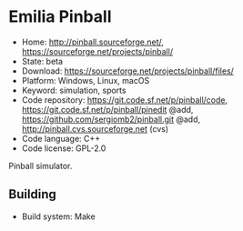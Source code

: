 # Emilia Pinball

- Home: http://pinball.sourceforge.net/, https://sourceforge.net/projects/pinball/
- State: beta
- Download: https://sourceforge.net/projects/pinball/files/
- Platform: Windows, Linux, macOS
- Keyword: simulation, sports
- Code repository: https://git.code.sf.net/p/pinball/code, https://git.code.sf.net/p/pinball/pinedit @add, https://github.com/sergiomb2/pinball.git @add, http://pinball.cvs.sourceforge.net (cvs)
- Code language: C++
- Code license: GPL-2.0

Pinball simulator.

## Building

- Build system: Make
